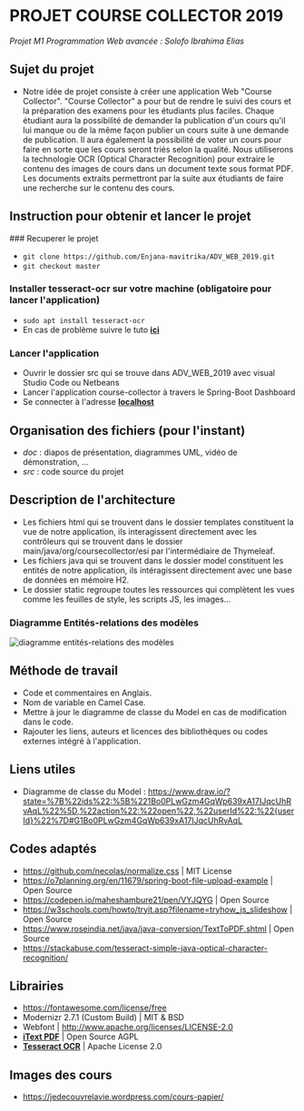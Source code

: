 # PROJET COURSE COLLECTOR 2019
_Projet M1 Programmation Web avancée : Solofo Ibrahima Elias_

## Sujet du projet
 - Notre idée de projet consiste à créer une application Web "Course Collector".
 "Course Collector" a pour but de rendre le suivi des cours et la préparation des examens pour les étudiants plus faciles.
 Chaque étudiant aura la possibilité de demander la publication d'un cours qu'il lui manque ou de la même façon publier un cours suite à une demande de publication.
 Il aura également la possibilité de voter un cours pour faire en sorte que les cours seront triés selon la qualité.
 Nous utiliserons la technologie OCR (Optical Character Recognition) pour extraire le contenu des images de cours dans un document texte sous format PDF.
 Les documents extraits permettront par la suite aux étudiants de faire une recherche sur le contenu des cours.



## Instruction pour obtenir et lancer le projet

### Recuperer le projet
 - `git clone https://github.com/Enjana-mavitrika/ADV_WEB_2019.git`
 - `git checkout master`

### Installer tesseract-ocr sur votre machine (obligatoire pour lancer l'application) 
 - `sudo apt install tesseract-ocr`
 - En cas de problème suivre le tuto **[ici](https://github.com/tesseract-ocr/tesseract/wiki/Compiling#linux)**

### Lancer l'application 
 - Ouvrir le dossier src qui se trouve dans ADV_WEB_2019 avec visual Studio Code ou Netbeans
 - Lancer l'application course-collector à travers le Spring-Boot Dashboard
 - Se connecter à l'adresse **[localhost](http://localhost:8080/)**



## Organisation des fichiers (pour l'instant)
 - _doc_ : diapos de présentation, diagrammes UML, vidéo de démonstration, ...
 - _src_ : code source du projet



## Description de l'architecture

 - Les fichiers html qui se trouvent dans le dossier templates constituent la vue de notre application, ils interagissent directement avec les contrôleurs qui se trouvent dans
 le dossier main/java/org/coursecollector/esi par l'intermédiaire de Thymeleaf.
 - Les fichiers java qui se trouvent dans le dossier model constituent les entités de notre application, ils intéragissent directement avec une base de données en mémoire H2.
 - Le dossier static regroupe toutes les ressources qui complètent les vues comme les feuilles de style, les scripts JS, les images...
### Diagramme Entités-relations des modèles
 ![diagramme entités-relations des modèles](/doc/diagramme_entités_relations_des_modèles.png)



## Méthode de travail 
 - Code et commentaires en Anglais.
 - Nom de variable en Camel Case.
 - Mettre à jour le diagramme de classe du Model en cas de modification dans le code.
 - Rajouter les liens, auteurs et licences des bibliothèques ou codes externes intégré à l'application.



## Liens utiles
 - Diagramme de classe du Model : https://www.draw.io/?state=%7B%22ids%22:%5B%221Bo0PLwGzm4GqWp639xA17IJqcUhRvAqL%22%5D,%22action%22:%22open%22,%22userId%22:%22{userId}%22%7D#G1Bo0PLwGzm4GqWp639xA17IJqcUhRvAqL



## Codes adaptés
 - https://github.com/necolas/normalize.css | MIT License
 - https://o7planning.org/en/11679/spring-boot-file-upload-example | Open Source
 - https://codepen.io/maheshambure21/pen/VYJQYG | Open Source
 - https://w3schools.com/howto/tryit.asp?filename=tryhow_js_slideshow  | Open Source
 - https://www.roseindia.net/java/java-conversion/TextToPDF.shtml | Open Source
 - https://stackabuse.com/tesseract-simple-java-optical-character-recognition/
 


## Librairies
 - https://fontawesome.com/license/free
 - Modernizr 2.7.1 (Custom Build) | MIT & BSD
 - Webfont | http://www.apache.org/licenses/LICENSE-2.0
 - **[iText PDF](https://itextpdf.com/fr)** | Open Source AGPL
 - **[Tesseract OCR](https://github.com/tesseract-ocr)** | Apache License 2.0



## Images des cours
 - https://jedecouvrelavie.wordpress.com/cours-papier/
